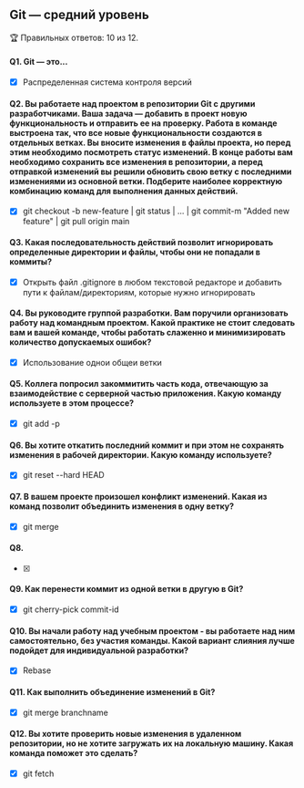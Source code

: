 ## Git — средний уровень

🏆 Правильных ответов: 10 из 12.

#### Q1. Git — это...
- [x] Распределенная система контроля версий

#### Q2. Вы работаете над проектом в репозитории Git с другими разработчиками. Ваша задача — добавить в проект новую функциональность и отправить ее на проверку. Работа в команде выстроена так, что все новые функциональности создаются в отдельных ветках. Вы вносите изменения в файлы проекта, но перед этим необходимо посмотреть статус изменений. В конце работы вам необходимо сохранить все изменения в репозитории, а перед отправкой изменений вы решили обновить свою ветку с последними изменениями из основной ветки. Подберите наиболее корректную комбинацию команд для выполнения данных действий.
- [x] git checkout -b new-feature | git status | ... | git commit-m "Added new feature" | git pull origin main

#### Q3. Какая последовательность действий позволит игнорировать определенные директории и файлы, чтобы они не попадали в коммиты?
- [x] Открыть файл .gitignore в любом текстовой редакторе и добавить пути к файлам/директориям, которые нужно игнорировать

#### Q4. Вы руководите группой разработки. Вам поручили организовать работу над командным проектом. Какой практике не стоит следовать вам и вашей команде, чтобы работать слаженно и минимизировать количество допускаемых ошибок?
- [x] Использование однои общеи ветки

#### Q5. Коллега попросил закоммитить часть кода, отвечающую за взаимодействие с серверной частью приложения. Какую команду используете в этом процессе?
- [x] git add -p

#### Q6. Вы хотите откатить последний коммит и при этом не сохранять изменения в рабочей директории. Какую команду используете?
- [x] git reset --hard HEAD

#### Q7. В вашем проекте произошел конфликт изменений. Какая из команд позволит объединить изменения в одну ветку?
- [x] git merge

#### Q8.
- [x]

#### Q9. Как перенести коммит из одной ветки в другую в Git?
- [x] git cherry-pick commit-id

#### Q10. Вы начали работу над учебным проектом - вы работаете над ним самостоятельно, без участия команды. Какой вариант слияния лучше подойдет для индивидуальной разработки?
- [x] Rebase

#### Q11. Как выполнить объединение изменений в Git?
- [x] git merge branchname

#### Q12. Вы хотите проверить новые изменения в удаленном репозитории, но не хотите загружать их на локальную машину. Какая команда поможет это сделать?
- [x] git fetch
